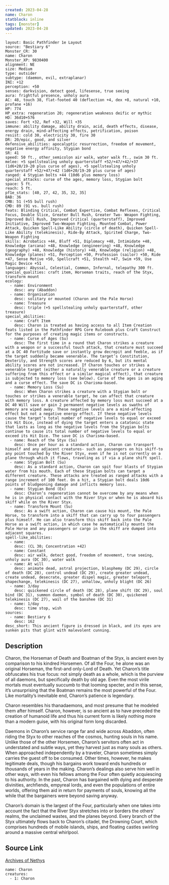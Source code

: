 ```yaml
---
created: 2023-04-28
name: Charon
statblock: inline
tags: [monster]
updated: 2023-04-28
---
```

```statblock
layout: Basic Pathfinder 1e Layout
source: "Bestiary 6"
Monster_CR: 30
name: Charon
Monster_XP: 9830400
alignment: NE
size: Medium
type: outsider
subtype: (daemon, evil, extraplanar)
INI: +12
perception: +50
senses: darkvision, detect good, lifesense, true seeing
aura: frightful presence, unholy aura
AC: 48, touch 38, flat-footed 40 (deflection +4, dex +8, natural +10, profane +16)
HP: 774
HP_extra: regeneration 20; regeneration weakness deific or mythic
HD: 36d10+576
saves: Fort +32, Ref +32, Will +35
immune: ability damage, ability drain, acid, death effects, disease, energy drain, mind-affecting effects, petrification, poison
resist: cold 30, electricity 30, fire 30
DR: 20/epic, good, and silver
defensive_abilities: apocalyptic resurrection, freedom of movement, negative energy affinity, Stygian bond
SR: 41
speed: 50 ft., other_semicolon air walk, water walk ft., swim 30 ft.
melee: +5 spellstealing unholy quarterstaff +52/+47/+42/+37 (1d6+20/19-20 plus curse of ages), +5 spellstealing unholy quarterstaff +52/+47/+42 (1d6+20/19-20 plus curse of ages)
ranged: 4 Stygian bolts +44 (10d6 plus memory loss)
special_attacks: curse of the ages, memory loss, Stygian bolt
space: 5 ft.
reach: 5 ft.
pf1e_stats: [40, 27, 42, 35, 32, 35]
BAB: 36
CMB: 51 (+55 bull rush)
CMD: 89 (91 vs. bull rush)
feats: Blinding Critical, Combat Expertise, Combat Reflexes, Critical Focus, Double Slice, Greater Bull Rush, Greater Two- Weapon Fighting, Improved Bull Rush, Improved Critical (quarterstaff), Improved Initiative, Improved Two-Weapon Fighting, Mounted Combat, Power Attack, Quicken Spell-Like Ability (circle of death), Quicken Spell-Like Ability (telekinesis), Ride-By Attack, Spirited Charge, Two-Weapon Fighting
skills: Acrobatics +44, Bluff +51, Diplomacy +48, Intimidate +48, Knowledge (arcana) +48, Knowledge (engineering) +48, Knowledge (geography) +48, Knowledge (history) +48, Knowledge (religion) +48, Knowledge (planes) +51, Perception +50, Profession (sailor) +50, Ride +47, Sense Motive +50, Spellcraft +51, Stealth +47, Swim +59, Use Magic Device +51
languages: Abyssal, Celestial, Common, Infernal, telepathy 300 ft.
special_qualities: craft item, Horseman traits, reach of the Styx, transform mount
ecology:
  - name: Environment
    desc: any (Abaddon)
  - name: Organisation
    desc: solitary or mounted (Charon and the Pale Horse)
  - name: Treasure
    desc: triple (+5 spellstealing unholy quarterstaff, other treasure)
special_abilities:
  - name: Craft Item
    desc: Charon is treated as having access to all Item Creation feats listed in the Pathfinder RPG Core Rulebook plus Craft Construct for the purposes of creating magic items or constructs.
  - name: Curse of Ages (Su)
    desc: The first time in a round that Charon strikes a creature with a weapon or a successful touch attack, that creature must succeed at a DC 40 Fortitude save or instantly grow decrepit and feeble, as if the target suddenly became venerable. The target’s Constitution, Dexterity, and Strength scores are reduced by 6, but its mental ability scores are not increased. If Charon touches or strikes a venerable target (either a naturally venerable creature or a creature suffering from this effect or a similar magical effect), that creature is subjected to memory loss (see below). Curse of the ages is an aging and a curse effect. The save DC is Charisma-based.
  - name: Memory Loss (Su)
    desc: When Charon strikes a creature with a Stygian bolt or touches or strikes a venerable target, he can affect that creature with memory loss. A creature affected by memory loss must succeed at a DC 40 Will save or gain 2 permanent negative levels as swaths of memory are wiped away. These negative levels are a mind-affecting effect but not a negative energy effect. If these negative levels cause the target’s total number of negative levels to equal or exceed its Hit Dice, instead of dying the target enters a catatonic state that lasts as long as the negative levels from the Stygian bolts continue to cause its total number of negative levels to equal or exceed its Hit Dice. The save DC is Charisma-based.
  - name: Reach of the Styx (Su)
    desc: Once per hour as a standard action, Charon can transport himself and any adjacent creatures- such as passengers on his skiff-to any point touched by the River Styx, even if he is not currently on a plane through which it flows, traveling as if via a plane shift spell.
  - name: Stygian Bolt (Su)
    desc: As a standard action, Charon can spit four blasts of Stygian water from his mouth. Each of these Stygian bolts can target a different creature. These attacks are treated as ranged attacks with a range increment of 100 feet. On a hit, a Stygian bolt deals 10d6 points of bludgeoning damage and inflicts memory loss.
  - name: Stygian Bond (Ex)
    desc: Charon’s regeneration cannot be overcome by any means when he is in physical contact with the River Styx or when he is aboard his skiff while on the River Styx.
  - name: Transform Mount (Su)
    desc: As a swift action, Charon can cause his mount, the Pale Horse, to transform into a skiff that can carry up to four passengers plus himself. He can also transform this skiff back into the Pale Horse as a swift action, in which case he automatically mounts the Pale Horse and any passengers or cargo in the skiff are dumped into adjacent squares.
spell-like_abilities:
  - name:
    desc: (CL 30; Concentration +42)
  - name: Constant
    desc: air walk, detect good, freedom of movement, true seeing, unholy aura (DC 30), water walk
  - name: At will
    desc: animate dead, astral projection, blasphemy (DC 29), circle of death (DC 28), control undead (DC 29), create greater undead, create undead, desecrate, greater dispel magic, greater teleport, shapechange, telekinesis (DC 27), unhallow, unholy blight (DC 26)
  - name: 3/day
    desc: quickened circle of death (DC 28), plane shift (DC 29), soul bind (DC 31), summon daemon, symbol of death (DC 30), quickened telekinesis (DC 27), wail of the banshee (DC 31)
  - name: 1/day
    desc: time stop, wish
sources:
  - name: Bestiary 6
    desc: 162
desc_short: This ancient figure is dressed in black, and its eyes are sunken pits that glint with malevolent cunning.
```
## Description
Charon, the Horseman of Death and Boatman of the Styx, is ancient even by comparison to his kindred Horsemen. Of all the Four, he alone was an original Horseman, the first-and only-Lord of Death. Yet Charon’s title obfuscates his true focus: not simply death as a whole, which is the purview of all daemons, but specifically death by old age. Even the most virile mortals must eventually succumb to that looming specter, and in this sense, it’s unsurprising that the Boatman remains the most powerful of the Four. Like mortality’s inevitable end, Charon’s patience is legendary. 

Charon resembles his thanadaemons, and most presume that he modeled them after himself. Charon, however, is so ancient as to have preceded the creation of humanoid life and thus his current form is likely nothing more than a modern guise, with his original form long discarded. 

Daemons in Charon’s service range far and wide across Abaddon, often riding the Styx to other reaches of the cosmos, hunting souls in his name. Unlike those of the other Horsemen, Charon’s servitors often act in understated and subtle ways, yet they harvest just as many souls as others. When approached independently by a traveler, Charon sometimes simply carries the guest off to be consumed. Other times, however, he makes legitimate deals, though his bargains work toward ends hundreds or thousands of years in the making. Charon’s dealings also serve him well in other ways, with even his fellows among the Four often quietly acquiescing to his authority. In the past, Charon has bargained with dying and desperate divinities, archfiends, empyreal lords, and even the populations of entire worlds, offering them aid in return for payments of souls, knowing all the while that the bargainers were beyond saving anyway. 

Charon’s domain is the largest of the Four, particularly when one takes into account the fact that the River Styx stretches into or borders the others’ realms, the unclaimed wastes, and the planes beyond. Every branch of the Styx ultimately flows back to Charon’s citadel, the Drowning Court, which comprises hundreds of mobile islands, ships, and floating castles swirling around a massive central whirlpool.
## Source Link
[Archives of Nethys](https://aonprd.com/MonsterDisplay.aspx?ItemName=Charon)
```encounter-table
name: Charon
creatures:
  - 1: Charon
```
